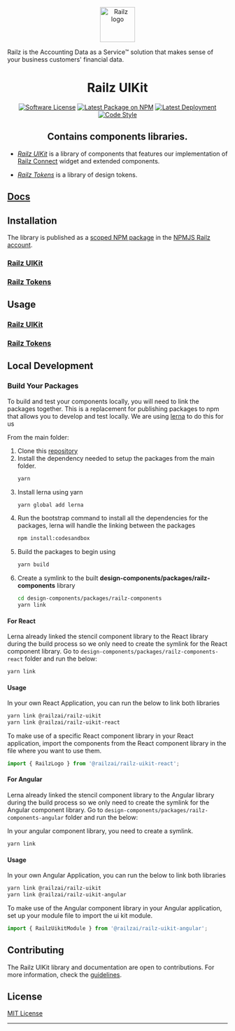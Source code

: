<p align="center">
  <a href="https://railz.ai/" rel="noopener" target="_blank"><img width="80" src="doc/assets/images/railz-logo.svg" alt="Railz logo"></a>
</p>

Railz is the Accounting Data as a Service™ solution that makes sense of your business customers' financial data.

<h1 align="center">Railz UIKit</h1>

<p align="center">
  <a href="https://github.com/railz-ai/railz-uikit/blob/master/LICENSE"><img src="https://img.shields.io/npm/l/@railzai/railz-uikit" alt="Software License"/></a>
  <a href="https://www.npmjs.com/package/@railzai/railz-uikit"><img src="https://img.shields.io/npm/v/@railzai/railz-uikit/latest.svg" alt="Latest Package on NPM"/></a>
  <a href="https://github.com/railz-ai/railz-uikit/actions/workflows/publish.yml"><img src="https://github.com/railz-ai/railz-uikit/actions/workflows/publish.yml/badge.svg" alt="Latest Deployment"/></a>
  <a href="https://stenciljs.com/docs/style-guide">
          <img src="https://img.shields.io/badge/code_style-stencil/stylelint/prettier-5851ff.svg?style=flat-square" alt="Code Style" />
      </a>
</p>
<h2 align="center">Contains components libraries.</h2>

- [_Railz UIKit_](https://github.com/railz-ai/railz-uikit/design-components) is a library of components that features our implementation of [Railz Connect](https://railz.ai/product/connect) widget and extended components.

- [_Railz Tokens_](https://github.com/railz-ai/railz-uikit/design-tokens) is a library of design tokens.

## [Docs](https://railz-ai.github.io/railz-uikit/)

## Installation

The library is published as a [scoped NPM package](https://docs.npmjs.com/misc/scope) in
the [NPMJS Railz account](https://www.npmjs.com/org/railzai).

### [Railz UIKit](./design-components/INSTALLATION.md)

### [Railz Tokens](./design-tokens/INSTALLATION.md)

## Usage

### [Railz UIKit](./design-components/USAGE.md)

### [Railz Tokens](./design-tokens/USAGE.md)

## Local Development

### Build Your Packages

To build and test your components locally, you will need to link the packages together. This is a replacement for
publishing packages to npm that allows you to develop and test locally. We are
using [lerna](https://github.com/lerna/lerna) to do this for us

From the main folder:

1. Clone this [repository](https://github.com/railz-ai/railz-uikit.git)
2. Install the dependency needed to setup the packages from the main folder.
   ```bash
   yarn
   ```
3. Install lerna using yarn
   ```bash
   yarn global add lerna
   ```
4. Run the bootstrap command to install all the dependencies for the packages, lerna will handle the linking between the
   packages
   ```bash
   npm install:codesandbox
   ```
5. Build the packages to begin using
   ```bash
   yarn build
   ```
6. Create a symlink to the built **design-components/packages/railz-components** library
   ```bash
   cd design-components/packages/railz-components
   yarn link
   ```

#### For React

Lerna already linked the stencil component library to the React library during the build process so we only need to
create the symlink for the React component library. Go to `design-components/packages/railz-components-react` folder and run the below:

```bash
yarn link
```

#### Usage

In your own React Application, you can run the below to link both libraries

```bash
yarn link @railzai/railz-uikit
yarn link @railzai/railz-uikit-react
```

To make use of a specific React component library in your React application, import the components from the React component
library in the file where you want to use them.

```typescript jsx
import { RailzLogo } from '@railzai/railz-uikit-react';
```

#### For Angular

Lerna already linked the stencil component library to the Angular library during the build process so we only need to
create the symlink for the Angular component library. Go to `design-components/packages/railz-components-angular` folder and run the below:

In your angular component library, you need to create a symlink.

```bash
yarn link
```

#### Usage

In your own Angular Application, you can run the below to link both libraries

```bash
yarn link @railzai/railz-uikit
yarn link @railzai/railz-uikit-angular
```

To make use of the Angular component library in your Angular application, set up your module file to import the
ui kit module.

```typescript
import { RailzUikitModule } from '@railzai/railz-uikit-angular';
```

## Contributing

The Railz UIKit library and documentation are open to contributions. For more information, check
the [guidelines](./CONTRIBUTING.md).

## License

[MIT License](./LICENSE)

---
